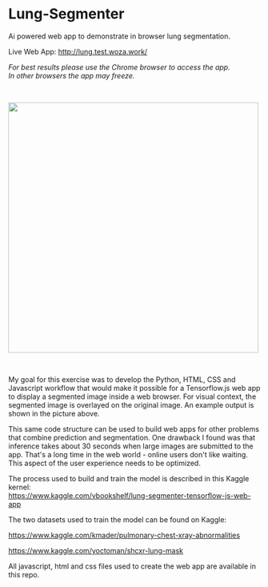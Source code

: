 # Lung-Segmenter
Ai powered web app to demonstrate in browser lung segmentation.


Live Web App: http://lung.test.woza.work/

<i>For best results please use the Chrome browser to access the app.<br>
In other browsers the app may freeze.</i>



<br>

<img src="http://lung.test.woza.work/assets/webpage.png" width="500"></img>

<br>

My goal for this exercise was to develop the Python, HTML, CSS and Javascript workflow that would make it possible for a Tensorflow.js web app to display a segmented image inside a web browser. For visual context, the segmented image is overlayed on the original image. An example output is shown in the picture above.

This same code structure can be used to build web apps for other problems that combine prediction and segmentation. One drawback I found was that inference takes about 30 seconds when large images are submitted to the app. That's a long time in the web world - online users don't like waiting. This aspect of the user experience needs to be optimized.

The process used to build and train the model is described in this Kaggle kernel:<br>
https://www.kaggle.com/vbookshelf/lung-segmenter-tensorflow-js-web-app

The two datasets used to train the model can be found on Kaggle:<br>

https://www.kaggle.com/kmader/pulmonary-chest-xray-abnormalities

https://www.kaggle.com/yoctoman/shcxr-lung-mask


All javascript, html and css files used to create the web app are available in this repo.
